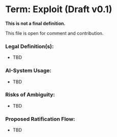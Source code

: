 # Term: Exploit (Draft v0.1)

**This is not a final definition.**

This file is open for comment and contribution.

### Legal Definition(s):
- TBD

### AI-System Usage:
- TBD

### Risks of Ambiguity:
- TBD

### Proposed Ratification Flow:
- TBD